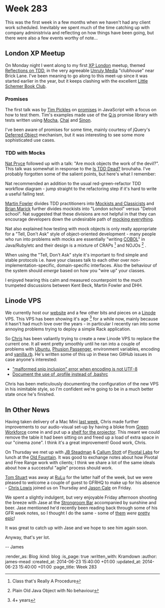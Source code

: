 Week 283
========

This was the first week in a few months when we haven't had any client work scheduled. Inevitably we spent much of the time catching up with company administrivia and reflecting on how things have been going, but there were also a few events worthy of note...

## London XP Meetup

On Monday night I went along to my first [XP London][XProLo] meetup, themed [Reflections on TDD][], in the very agreeable [Unruly Media][] "clubhouse" near Brick Lane. I've been meaning to go along to this meet-up since it was started earlier in the year, but it keeps clashing with the excellent [Little Schemer Book Club][].

### Promises

The first talk was by [Tim Pickles][] on [promises][Futures and Promises] in JavaScript with a focus on how to test them. Tim's examples made use of the [Q.js][] promise library with tests written using [Mocha][Mocha.js], [Chai][Chai.js] and [Sinon][Sinon.js].

I've been aware of promises for some time, mainly courtesy of jQuery's [Deferred Object][] mechanism, but it was interesting to see some more sophisticated use cases.

### TDD with Mocks

[Nat Pryce][] followed up with a talk: "Are mock objects the work of the devil?". This talk was somewhat in response to the [Is TDD Dead?][] brouhaha. I've probably forgotten some of the salient points, but here's what I remember:

Nat recommended an addition to the usual red-green-refactor TDD workflow diagram - jump straight to the refactoring step if it's hard to write a useful failing test.

[Martin Fowler][] divides TDD practitioners into [Mockists and Classicists][] and [Brian Marick][] further divides mockists into "London school" versus "Detroit school". Nat suggested that these divisions are not helpful in that they can encourage developers down the undesirable path of [mocking everything][].

Nat also explained how testing with mock objects is only really appropriate for a "Tell, Don't Ask" style of object-oriented development - many people who run into problems with mocks are essentially "writing [COBOL][]" in Java/Ruby/etc and their design is a mixture of CRAPs [^1] and NOJOs [^2] .

When using the "Tell, Don't Ask" style it's important to find simple and stable protocols i.e. have your classes talk to each other over non-implementation-specific, domain-specific interfaces. Also the behaviour of the system should _emerge_ based on how you "wire up" your classes.

I enjoyed hearing this calm and measured counterpoint to the much trumpeted discussions between Kent Beck, Martin Fowler and DHH.

## Linode VPS

We currently host our [website][gfr-website] and a few other bits and pieces on a [Linode][] VPS. This VPS has been showing it's age [^3] for a while now, mainly because it hasn't had much love over the years - in particular I recently ran into some annoying problems trying to deploy a simple Rack application.

So [Chris][Chris Roos] has been valiantly trying to create a new Linode VPS to replace the current one. It all went pretty smoothly until he ran into a couple of problems with [Ubuntu][], [Phusion Passenger][], environment variables, encoding and [vanilla.rb][]. He's written some of this up in these two GitHub issues in case anyone's interested:

* ["malformed snip inclusion" error when encoding is not UTF-8][vanilla.rb-issue]
* [Document the use of .profile instead of .bashrc][Passenger Docs PR]

Chris has been meticulously documenting the configuration of the new VPS in his inimitable style, so I'm confident we're going to be in a much better state once he's finished.

## In Other News

Having taken delivery of a Mac Mini [last week][week-282-notes], Chris made further improvements to our audio-visual set-up by having a bloke from [Green Workforce][] come in and put up a [shelf for the projector][projector shelf]. This meant we could remove the table it had been sitting on and freed up a load of extra space in our "cinema zone". I think it's a great improvement! Good work, Chris.

On Thursday we met up with [JB Steadman][] & [Callum Stott][] of [Pivotal Labs][] for lunch at the [Old Fountain][]. It was good to exchange notes about how Pivotal and Free Range work with clients; I think we share a lot of the same ideals about how a successful "agile" process should work.

[Tom Stuart][] was away at [RuLu][] for the latter half of the week, but we were pleased to welcome a couple of guest to GFRHQ to make up for his absence - [Chris Lowis][] joined us on Thursday and [Jason Cale][] on Friday.

We spent a slightly indulgent, but very enjoyable Friday afternoon shooting the breeze with Jase at the [Strongroom Bar][] accompanied by sunshine and beer. Jase mentioned he'd recently been reading back through some of his GFR week notes, so I thought I do the same - some of [them](/week-148) _were_ [pretty epic](/week-151)!

It was great to catch up with Jase and we hope to see him again soon.

Anyway, that's yer lot.

-- James


[Little Schemer Book Club]: http://lanyrd.com/series/little-schemer-book-club/
[JB Steadman]: http://pivotallabs.com/author/jb/
[Callum Stott]: http://pivotallabs.com/author/cstott/
[Pivotal Labs]: http://pivotallabs.com/
[Chris Lowis]: http://chrislowis.co.uk
[Jase]: http://chrislowis.co.uk
[Tom Stuart]: http://codon.com/
[RuLu]: http://rulu.eu/
[XProLo]: http://www.meetup.com/Extreme-Programmers-London/
[Reflections on TDD]: http://www.meetup.com/Extreme-Programmers-London/events/174870232/
[Tim Pickles]: https://twitter.com/timpickles
[Unruly Media]: http://www.unrulymedia.com/
[Futures and Promises]: http://en.wikipedia.org/wiki/Futures_and_promises
[Q.js]: http://en.wikipedia.org/wiki/Futures_and_promises
[Mocha.js]: http://visionmedia.github.io/mocha/
[Chai.js]: http://chaijs.com/
[Sinon.js]: http://sinonjs.org/
[Deferred Object]: http://api.jquery.com/category/deferred-object/
[Nat Pryce]: http://www.natpryce.com/
[Is TDD Dead?]: http://martinfowler.com/articles/is-tdd-dead/
[Martin Fowler]: http://martinfowler.com
[Mockists and Classicists]: http://martinfowler.com/articles/mocksArentStubs.html#ClassicalAndMockistTesting
[Brian Marick]: http://www.exampler.com/
[mocking everything]: http://www.mockobjects.com/2007/04/test-smell-everything-is-mocked.html
[COBOL]: http://en.wikipedia.org/wiki/COBOL
[week-282-notes]: /week-282
[Chris Roos]: /chris-roos
[projector shelf]: http://www.amazon.co.uk/gp/product/B006G0UF8A/
[gfr-website]: /
[Linode]: https://www.linode.com/
[Phusion Passenger]: https://www.phusionpassenger.com/
[vanilla.rb]: https://github.com/lazyatom/vanilla-rb
[vanilla.rb-issue]: https://github.com/lazyatom/vanilla-rb/issues/5
[Passenger Docs PR]: https://github.com/phusion/passenger/pull/1216
[Green Workforce]: http://www.greenworkforce.co.uk/
[Old Fountain]: http://www.oldfountain.co.uk/
[Strongroom Bar]: http://www.strongroombar.com/
[Ubuntu]: http://www.ubuntu.com/
[Jason Cale]: http://jasoncale.com/

[^1]: Class that's Really A Procedure
[^2]: Plain Old Java Object with No behaviour
[^3]: 4+ years


:render_as: Blog
:kind: blog
:is_page: true
:written_with: Kramdown
:author: james-mead
:created_at: 2014-06-23 15:40:00 +01:00
:updated_at: 2014-06-23 15:40:00 +01:00
:page_title: Week 283
